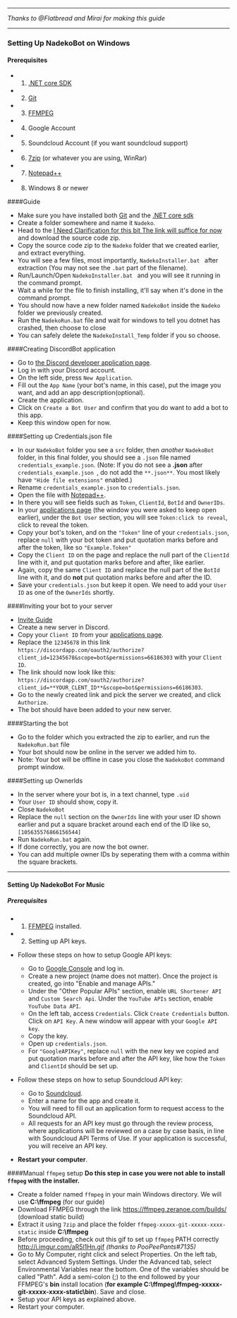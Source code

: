 ________________________________________________________________________________
*Thanks to @Flatbread and Mirai for making this guide*
________________________________________________________________________________

### Setting Up NadekoBot on Windows
#### Prerequisites 
- 1) [.NET core SDK][.NET SDK]
- 2) [Git][Git]
- 3) [FFMPEG][FFMPEG] 
- 4) Google Account
- 5) Soundcloud Account (if you want soundcloud support)
- 6) [7zip][7zip] (or whatever you are using, WinRar)
- 7) [Notepad++][Notepad++]
- 8) Windows 8 or newer

####Guide 
- Make sure you have installed both [Git][Git] and the [.NET core sdk][.NET SDK]
- Create a folder somewhere and name it `Nadeko`.
- Head to the [I Need Clarification for this bit The link will suffice for now](https://github.com/fearnlj01/NadekoBotInstallerWin/releases) and download the source code zip.
- Copy the source code zip to the `Nadeko` folder that we created earlier, and extract everything.
- You will see a few files, most importantly, `NadekoInstaller.bat ` after extraction (You may not see the `.bat` part of the filename).
- Run/Launch/Open `NadekoInstaller.bat ` and you will see it running in the command prompt.
- Wait a while for the file to finish installing, it'll say when it's done in the command prompt.
- You should now have a new folder named `NadekoBot` inside the `Nadeko` folder we previously created.
- Run the `NadekoRun.bat` file and wait for windows to tell you dotnet has crashed, then choose to close 
- You can safely delete the `NadekoInstall_Temp` folder if you so choose.

####Creating DiscordBot application
- Go to [the Discord developer application page][DiscordApp].
- Log in with your Discord account.
- On the left side, press `New Application`.
- Fill out the `App Name` (your bot's name, in this case), put the image you want, and add an app description(optional).
- Create the application.
- Click on `Create a Bot User` and confirm that you do want to add a bot to this app.
- Keep this window open for now.

####Setting up Credentials.json file
- In our `NadekoBot` folder you see a `src` folder, then *another* `NadekoBot` folder, in this final folder, you should see a `.json` file named `credentials_example.json`. (Note: If you do not see a **.json** after `credentials_example.json `, do not add the `**.json**`. You most likely have `"Hide file extensions"` enabled.)
- Rename `credentials_example.json` to `credentials.json`.
- Open the file with [Notepad++][Notepad++].
- In there you will see fields such as `Token`, `ClientId`, `BotId` and `OwnerIDs`.
- In your [applications page][DiscordApp] (the window you were asked to keep open earlier), under the `Bot User` section, you will see `Token:click to reveal`, click to reveal the token.
- Copy your bot's token, and on the `"Token"` line of your `credentials.json`, replace `null` with your bot token and put quotation marks before and after the token, like so `"Example.Token"`
- Copy the `Client ID` on the page and replace the null part of the `ClientId` line with it, and put quotation marks before and after, like earlier.
- Again, copy the same `Client ID` and replace the null part of the `BotId` line with it, and do **not** put quotation marks before and after the ID.
- Save your `credentials.json` but keep it open. We need to add your `User ID` as one of the `OwnerIds` shortly.

####Inviting your bot to your server 
- [Invite Guide][Invite Guide]
- Create a new server in Discord.
- Copy your `Client ID` from your [applications page][DiscordApp].
- Replace the `12345678` in this link `https://discordapp.com/oauth2/authorize?client_id=12345678&scope=bot&permissions=66186303` with your `Client ID`.
- The link should now look like this: `https://discordapp.com/oauth2/authorize?client_id=**YOUR_CLENT_ID**&scope=bot&permissions=66186303`.
- Go to the newly created link and pick the server we created, and click `Authorize`.
- The bot should have been added to your new server.

####Starting the bot
- Go to the folder which you extracted the zip to earlier, and run the `NadekoRun.bat` file
- Your bot should now be online in the server we added him to.
- Note: Your bot will be offline in case you close the `NadekoBot` command prompt window.

####Setting up OwnerIds
- In the server where your bot is, in a text channel, type `.uid`
- Your `User ID` should show, copy it.
- Close `NadekoBot`
- Replace the `null` section on the `OwnerIds` line with your user ID shown earlier and put a square bracket around each end of the ID like so, `[105635576866156544]`
- Run `NadekoRun.bat` again.
- If done correctly, you are now the bot owner.
- You can add multiple owner IDs by seperating them with a comma within the square brackets.

________________________________________________________________________________

#### Setting Up NadekoBot For Music
##### Prerequisites
- 1) [FFMPEG][FFMPEG] installed.
- 2) Setting up API keys.

- Follow these steps on how to setup Google API keys:
    - Go to [Google Console][Google Console] and log in.
    - Create a new project (name does not matter). Once the project is created, go into "Enable and manage APIs."
    - Under the "Other Popular APIs" section, enable `URL Shortener API` and `Custom Search Api`. Under the `YouTube APIs` section, enable `YouTube Data API`.
    - On the left tab, access `Credentials`. Click `Create Credentials` button. Click on `API Key`. A new window will appear with your `Google API key`. 
    - Copy the key.
    - Open up `credentials.json`. 
    - For `"GoogleAPIKey"`, replace `null` with the new key we copied and put quotation marks before and after the API key, like how the `Token` and `ClientId` should be set up.
- Follow these steps on how to setup Soundcloud API key:
    - Go to [Soundcloud][Soundcloud]. 
    - Enter a name for the app and create it. 
    - You will need to fill out an application form to request access to the Soundcloud API.
    - All requests for an API key must go through the review process, where applications will be reviewed on a case by case basis, in line with Soundcloud API Terms of Use. If your application is successful, you will receive an API key. 
- **Restart your computer**.

####Manual `ffmpeg` setup 
**Do this step in case you were not able to install `ffmpeg` with the installer.**

- Create a folder named `ffmpeg` in your main Windows directory. We will use **C:\ffmpeg** (for our guide)
- Download FFMPEG through the link https://ffmpeg.zeranoe.com/builds/ (download static build)
- Extract it using `7zip` and place the folder `ffmpeg-xxxxx-git-xxxxx-xxxx-static` inside **C:\ffmpeg**
- Before proceeding, check out this gif to set up `ffmpeg` PATH correctly http://i.imgur.com/aR5l1Hn.gif *(thanks to PooPeePants#7135)*
- Go to My Computer, right click and select Properties. On the left tab, select Advanced System Settings. Under the Advanced tab, select Environmental Variables near the bottom. One of the variables should be called "Path". Add a semi-colon (;) to the end followed by your FFMPEG's **bin** install location (**for example C:\ffmpeg\ffmpeg-xxxxx-git-xxxxx-xxxx-static\bin**). Save and close.
- Setup your API keys as explained above.
- Restart your computer.

[NET Framework]: https://www.microsoft.com/en-us/download/details.aspx?id=48130
[.NET SDK]: https://www.microsoft.com/net/core#windows
[Git]: https://git-scm.com/download/win
[FFMPEG]: https://github.com/Soundofdarkness/FFMPEG-Installer
[7zip]: http://www.7-zip.org/download.html
[DiscordApp]: https://discordapp.com/developers/applications/me
[Notepad++]: https://notepad-plus-plus.org/
[Invite Guide]: http://discord.kongslien.net/guide.html
[Google Console]: https://console.developers.google.com
[Soundcloud]: https://soundcloud.com/you/apps/new
